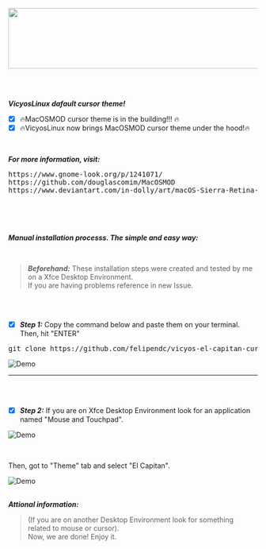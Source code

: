 <p align="center">
  <img width="600" height="122" src="https://i.imgur.com/1EsBpHg.gif">
</p>



<br>
<br>


***VicyosLinux dafault cursor theme!***


- [x] :fire:MacOSMOD cursor theme is in the building!!! :fire:<br />
- [x] :fire:VicyosLinux now brings MacOSMOD cursor theme under the hood!:fire:<br />

<br>

***For more information, visit:***

<pre>
https://www.gnome-look.org/p/1241071/
https://github.com/douglascomim/MacOSMOD
https://www.deviantart.com/in-dolly/art/macOS-Sierra-Retina-cursors-650823654
</pre>


<br>
<br>
<br>


***Manual installation processs. The simple and easy way:***

<br>

>***Beforehand:*** These installation steps were created and tested by me on a Xfce Desktop Environment.<br />
>If you are having problems reference in new Issue.

<br>
<br>

- [x]  ***Step 1:***  Copy the command below and paste them on your terminal. Then, hit "ENTER"

<pre>git clone https://github.com/felipendc/vicyos-el-capitan-cursors-mod -b master $HOME/MacOSMOD && cd $HOME/MacOSMOD && sudo cp -r El_Capitan_Cursors/* /usr/share/icons/El_Capitan_Cursors && sudo rm -R $HOME/MacOSMOD*</pre>

![Demo](https://i.imgur.com/4yKX5bl.png)

----

<br>
<br>

- [x]  ***Step 2:***  If you are on Xfce Desktop Environment look for an application named "Mouse and Touchpad". 

![Demo](https://i.imgur.com/PtlCVx2.png)

<br>

Then, got to "Theme" tab and select "El Capitan".

![Demo](https://i.imgur.com/QqOn18l.png)

##

***Attional information:***

>(If you are  on another Desktop Environment look for something related to mouse or cursor).<br />
>Now, we are done! Enjoy it.
